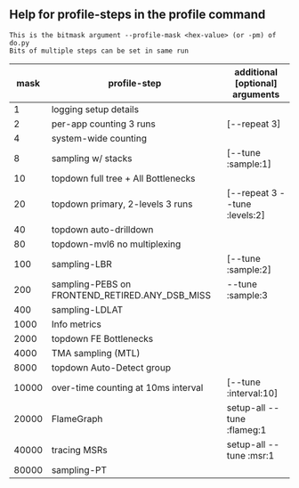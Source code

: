 ## Help for profile-steps in the profile command
	This is the bitmask argument --profile-mask <hex-value> (or -pm) of do.py
	Bits of multiple steps can be set in same run
	
   mask | profile-step                                       | additional [optional] arguments
------- | -------------------------------------------------- | -------------------------------
      1 | logging setup details                              | 
      2 | per-app counting 3 runs                            | [--repeat 3]
      4 | system-wide counting                               | 
      8 | sampling w/ stacks                                 | [--tune :sample:1]
     10 | topdown full tree + All Bottlenecks                | 
     20 | topdown primary, 2-levels 3 runs                   | [--repeat 3 --tune :levels:2]
     40 | topdown auto-drilldown                             | 
     80 | topdown-mvl6 no multiplexing                       | 
    100 | sampling-LBR                                       | [--tune :sample:2]
    200 | sampling-PEBS on FRONTEND_RETIRED.ANY_DSB_MISS     | --tune :sample:3
    400 | sampling-LDLAT                                     | 
   1000 | Info metrics                                       | 
   2000 | topdown FE Bottlenecks                             | 
   4000 | TMA sampling (MTL)                                 | 
   8000 | topdown Auto-Detect group                          | 
  10000 | over-time counting at 10ms interval                | [--tune :interval:10]
  20000 | FlameGraph                                         | setup-all --tune :flameg:1
  40000 | tracing MSRs                                       | setup-all --tune :msr:1
  80000 | sampling-PT                                        | 

